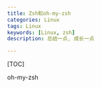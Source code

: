 ```yaml
---
title: Zsh和oh-my-zsh
categories: Linux 
tags: Linux
keywords: [Linux, zsh]
description: 总结一点, 成长一点

---
```


[TOC]



oh-my-zsh

